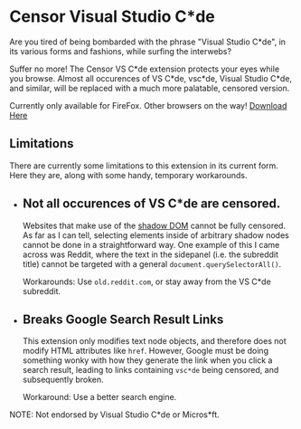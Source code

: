 # Censor Visual Studio C*de
Are you tired of being bombarded with the phrase "Visual Studio C\*de",
in its various forms and fashions, while surfing the interwebs?

Suffer no more! The Censor VS C\*de extension protects your eyes
while you browse. Almost all occurences of VS C\*de, vsc\*de,
Visual Studio C\*de, and similar, will be replaced with a much more palatable, censored version.

Currently only available for FireFox. Other browsers on the way!
[Download Here](https://addons.mozilla.org/en-US/firefox/addon/vsc-de/)

## Limitations
There are currently some limitations to this extension in its current form.
Here they are, along with some handy, temporary workarounds.
- Not all occurences of VS C\*de are censored.
    -
    Websites that make use of the [shadow DOM](https://developer.mozilla.org/en-US/docs/Web/API/Web_components/Using_shadow_DOM)
    cannot be fully censored. As far as I can tell, selecting elements
    inside of arbitrary shadow nodes cannot be done in a straightforward
    way. One example of this I came across was Reddit, where the text in
    the sidepanel (i.e. the subreddit title) cannot be targeted with a
    general `document.querySelectorAll()`.
    
    Workarounds: Use `old.reddit.com`, or stay away from the VS C\*de subreddit.

- Breaks Google Search Result Links
    -
    This extension only modifies text node objects, and therefore does not
    modify HTML attributes like `href`. However, Google must be doing
    something wonky with how they generate the link when you click a search
    result, leading to links containing `vsc*de` being censored, and
    subsequently broken.

    Workaround: Use a better search engine.

NOTE: Not endorsed by Visual Studio C\*de or Micros\*ft.